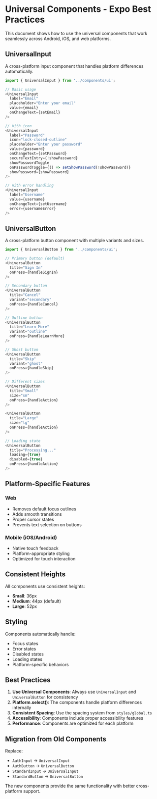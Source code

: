 # Universal Components - Expo Best Practices

This document shows how to use the universal components that work seamlessly across Android, iOS, and web platforms.

## UniversalInput

A cross-platform input component that handles platform differences automatically.

```typescript
import { UniversalInput } from '../components/ui';

// Basic usage
<UniversalInput
  label="Email"
  placeholder="Enter your email"
  value={email}
  onChangeText={setEmail}
/>

// With icon
<UniversalInput
  label="Password"
  icon="lock-closed-outline"
  placeholder="Enter your password"
  value={password}
  onChangeText={setPassword}
  secureTextEntry={!showPassword}
  showPasswordToggle
  onPasswordToggle={() => setShowPassword(!showPassword)}
  showPassword={showPassword}
/>

// With error handling
<UniversalInput
  label="Username"
  value={username}
  onChangeText={setUsername}
  error={usernameError}
/>
```

## UniversalButton

A cross-platform button component with multiple variants and sizes.

```typescript
import { UniversalButton } from '../components/ui';

// Primary button (default)
<UniversalButton
  title="Sign In"
  onPress={handleSignIn}
/>

// Secondary button
<UniversalButton
  title="Cancel"
  variant="secondary"
  onPress={handleCancel}
/>

// Outline button
<UniversalButton
  title="Learn More"
  variant="outline"
  onPress={handleLearnMore}
/>

// Ghost button
<UniversalButton
  title="Skip"
  variant="ghost"
  onPress={handleSkip}
/>

// Different sizes
<UniversalButton
  title="Small"
  size="sm"
  onPress={handleAction}
/>

<UniversalButton
  title="Large"
  size="lg"
  onPress={handleAction}
/>

// Loading state
<UniversalButton
  title="Processing..."
  loading={true}
  disabled={true}
  onPress={handleAction}
/>
```

## Platform-Specific Features

### Web
- Removes default focus outlines
- Adds smooth transitions
- Proper cursor states
- Prevents text selection on buttons

### Mobile (iOS/Android)
- Native touch feedback
- Platform-appropriate styling
- Optimized for touch interaction

## Consistent Heights

All components use consistent heights:
- **Small**: 36px
- **Medium**: 44px (default)
- **Large**: 52px

## Styling

Components automatically handle:
- Focus states
- Error states
- Disabled states
- Loading states
- Platform-specific behaviors

## Best Practices

1. **Use Universal Components**: Always use `UniversalInput` and `UniversalButton` for consistency
2. **Platform.select()**: The components handle platform differences internally
3. **Consistent Spacing**: Use the spacing system from `styles/global.ts`
4. **Accessibility**: Components include proper accessibility features
5. **Performance**: Components are optimized for each platform

## Migration from Old Components

Replace:
- `AuthInput` → `UniversalInput`
- `AuthButton` → `UniversalButton`
- `StandardInput` → `UniversalInput`
- `StandardButton` → `UniversalButton`

The new components provide the same functionality with better cross-platform support.
